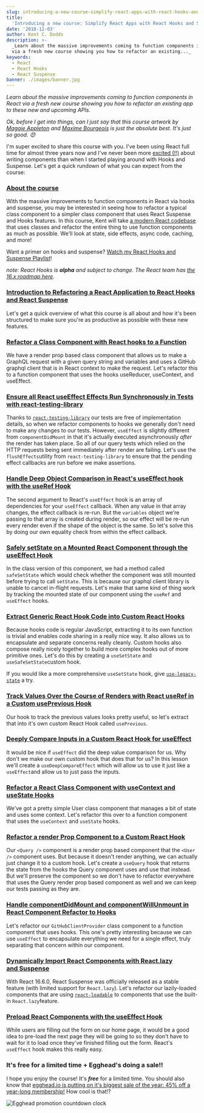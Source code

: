 ```yaml
---
slug: introducing-a-new-course-simplify-react-apps-with-react-hooks-and-suspense
title:
  'Introducing a new course: Simplify React Apps with React Hooks and Suspense'
date: '2018-12-03'
author: Kent C. Dodds
description: >-
  _Learn about the massive improvements coming to function components in React
  via a fresh new course showing you how to refactor an existing..._
keywords:
  - React
  - React Hooks
  - React Suspense
banner: ./images/banner.jpg
---
```


_Learn about the massive improvements coming to function components in React via
a fresh new course showing you how to refactor an existing app to these new and
upcoming APIs._

_Ok, before I get into things, can I just say that this course artwork by_
[_Maggie Appleton_](https://twitter.com/mappletons) _and_
[_Maxime Bourgeois_](https://twitter.com/MaximalGFX) _is just the absolute best.
It's just so good. 😍_

I'm super excited to share this course with you. I've been using React full time
for almost three years now and I've never been more
[excited (!!)](https://www.youtube.com/watch?v=0jlTw2XI7I8&list=PLV5CVI1eNcJgCrPH_e6d57KRUTiDZgs0u)
about writing components than when I started playing around with Hooks and
Suspense. Let's get a quick rundown of what you can expect from the course:

### [About the course](https://egghead.io/courses/simplify-react-apps-with-react-hooks-and-suspense)

With the massive improvements to function components in React via hooks and
suspense, you may be interested in seeing how to refactor a typical class
component to a simpler class component that uses React Suspense and Hooks
features. In this course, Kent will take
[a modern React codebase](https://github.com/kentcdodds/react-github-profile)
that uses classes and refactor the entire thing to use function components as
much as possible. We'll look at state, side effects, async code, caching, and
more!

Want a primer on hooks and suspense?
[Watch my React Hooks and Suspense Playlist](https://egghead.io/playlists/react-hooks-and-suspense-650307f2)!

_note: React Hooks is_ **_alpha_** _and subject to change. The React team has_
[_the 16.x roadmap here_](https://reactjs.org/blog/2018/11/27/react-16-roadmap.html)_._

### [Introduction to Refactoring a React Application to React Hooks and React Suspense](https://egghead.io/lessons/react-introduction-to-refactoring-a-react-application-to-react-hooks-and-react-suspense)

Let's get a quick overview of what this course is all about and how it's been
structured to make sure you're as productive as possible with these new
features.

### [Refactor a Class Component with React hooks to a Function](https://egghead.io/lessons/react-refactor-a-class-component-with-react-hooks-to-a-function)

We have a render prop based class component that allows us to make a GraphQL
request with a given query string and variables and uses a GitHub graphql client
that is in React context to make the request. Let's refactor this to a function
component that uses the hooks useReducer, useContext, and useEffect.

### [Ensure all React useEffect Effects Run Synchronously in Tests with react-testing-library](https://egghead.io/lessons/react-ensure-all-react-useeffect-effects-run-synchronously-in-tests-with-react-testing-library)

Thanks to
[`react-testing-library`](https://github.com/kentcdodds/react-testing-library)
our tests are free of implementation details, so when we refactor components to
hooks we generally don't need to make any changes to our tests. However,
`useEffect` is slightly different from `componentDidMount` in that it's actually
executed asynchronously _after_ the render has taken place. So all of our query
tests which relied on the HTTP requests being sent immediately after render are
failing. Let's use the `flushEffects`utility from `react-testing-library` to
ensure that the pending effect callbacks are run before we make assertions.

### [Handle Deep Object Comparison in React's useEffect hook with the useRef Hook](https://egghead.io/lessons/react-handle-deep-object-comparison-in-react-s-useeffect-hook-with-the-useref-hook)

The second argument to React's `useEffect` hook is an array of dependencies for
your `useEffect` callback. When any value in that array changes, the effect
callback is re-run. But the `variables` object we're passing to that array is
created during render, so our effect will be re-run every render even if the
shape of the object is the same. So let's solve this by doing our own equality
check from within the effect callback.

### [Safely setState on a Mounted React Component through the useEffect Hook](https://egghead.io/lessons/react-safely-setstate-on-a-mounted-react-component-through-the-useeffect-hook)

In the class version of this component, we had a method called `safeSetState`
which would check whether the component was still mounted before trying to call
`setState`. This is because our graphql client library is unable to cancel
in-flight requests. Let's make that same kind of thing work by tracking the
mounted state of our component using the `useRef` and `useEffect` hooks.

### [Extract Generic React Hook Code into Custom React Hooks](https://egghead.io/lessons/react-extract-generic-react-hook-code-into-custom-react-hooks)

Because hooks code is regular JavaScript, extracting it to its own function is
trivial and enables code sharing in a really nice way. It also allows us to
encapsulate and separate concerns really cleanly. Custom hooks also compose
really nicely together to build more complex hooks out of more primitive ones.
Let's do this by creating a `useSetState` and `useSafeSetState`custom hook.

If you would like a more comprehensive `useSetState` hook, give
[`use-legacy-state`](https://github.com/suchipi/use-legacy-state) a try.

### [Track Values Over the Course of Renders with React useRef in a Custom usePrevious Hook](https://egghead.io/lessons/react-track-values-over-the-course-of-renders-with-react-useref-in-a-custom-useprevious-hook)

Our hook to track the previous values looks pretty useful, so let's extract that
into it's own custom React Hook called `usePrevious`.

### [Deeply Compare Inputs in a Custom React Hook for useEffect](https://egghead.io/lessons/react-deeply-compare-inputs-in-a-custom-react-hook-for-useeffect)

It would be nice if `useEffect` did the deep value comparison for us. Why don't
we make our own custom hook that does that for us? In this lesson we'll create a
`useDeepCompareEffect` which will allow us to use it just like a `useEffect`and
allow us to just pass the inputs.

### [Refactor a React Class Component with useContext and useState Hooks](https://egghead.io/lessons/react-refactor-a-react-class-component-with-usecontext-and-usestate-hooks)

We've got a pretty simple User class component that manages a bit of state and
uses some context. Let's refactor this over to a function component that uses
the `useContext` and `useState` hooks.

### [Refactor a render Prop Component to a Custom React Hook](https://egghead.io/lessons/react-refactor-a-render-prop-component-to-a-custom-react-hook)

Our `<Query />` component is a render prop based component that the `<User />`
component uses. But because it doesn't render anything, we can actually just
change it to a custom hook. Let's create a `useQuery` hook that returns the
state from the hooks the Query component uses and use that instead. But we'll
preserve the component so we don't have to refactor everywhere that uses the
Query render prop based component as well and we can keep our tests passing as
they are.

### [Handle componentDidMount and componentWillUnmount in React Component Refactor to Hooks](https://egghead.io/lessons/react-handle-componentdidmount-and-componentwillunmount-in-react-component-refactor-to-hooks)

Let's refactor our `GitHubClientProvider` class component to a function
component that uses hooks. This one's pretty interesting because we can use
`useEffect` to encapsulate everything we need for a single effect, truly
separating that concern within our component.

### [Dynamically Import React Components with React.lazy and Suspense](https://egghead.io/lessons/react-dynamically-import-react-components-with-react-lazy-and-suspense)

With React 16.6.0, React Suspense was officially released as a stable feature
(with limited support for `React.lazy`). Let's refactor our lazily-loaded
components that are using
[`react-loadable`](https://github.com/jamiebuilds/react-loadable) to components
that use the built-in `React.lazy`feature.

### [Preload React Components with the useEffect Hook](https://egghead.io/lessons/react-preload-react-components-with-the-useeffect-hook)

While users are filling out the form on our home page, it would be a good idea
to pre-load the next page they will be going to so they don't have to wait for
it to load once they've finished filling out the form. React's `useEffect` hook
makes this really easy.

### It's free for a limited time + Egghead's doing a sale!!

I hope you enjoy the course! It's **_free_** for a limited time. You should also
know that
[egghead.io is putting on it's biggest sale of the year: 45% off a year-long membership!](https://egghead.io/pricing)
How cool is that!?

![Egghead promotion countdown clock](https://cdn-images-1.medium.com/max/800/0*3HZ4zSI3RnF49MER)
